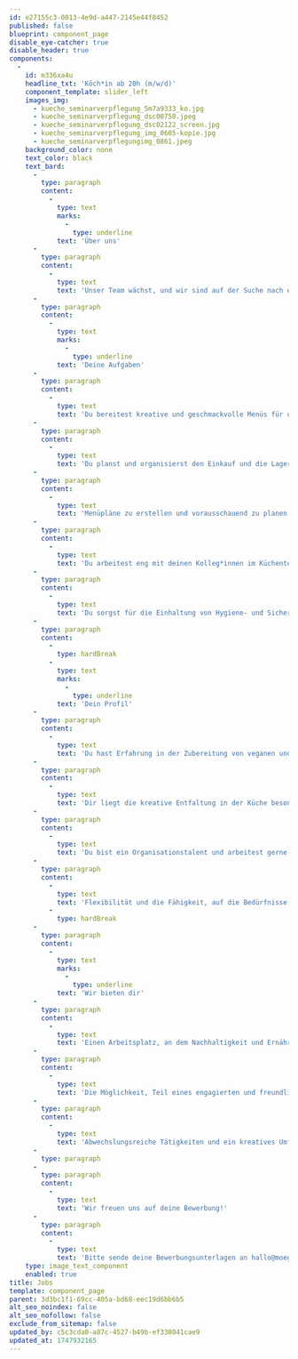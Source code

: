 ```yaml
---
id: e27155c3-0013-4e9d-a447-2145e44f8452
published: false
blueprint: component_page
disable_eye-catcher: true
disable_header: true
components:
  -
    id: m336xa4u
    headline_txt: 'Köch*in ab 20h (m/w/d)'
    component_template: slider_left
    images_img:
      - kueche_seminarverpflegung_5m7a9333_ko.jpg
      - kueche_seminarverpflegung_dsc00750.jpeg
      - kueche_seminarverpflegung_dsc02122_screen.jpg
      - kueche_seminarverpflegung_img_0605-kopie.jpg
      - kueche_seminarverpflegungimg_0861.jpeg
    background_color: none
    text_color: black
    text_bard:
      -
        type: paragraph
        content:
          -
            type: text
            marks:
              -
                type: underline
            text: 'Über uns'
      -
        type: paragraph
        content:
          -
            type: text
            text: 'Unser Team wächst, und wir sind auf der Suche nach einer*m talentierten Köch*in, die*der uns ab 20 Stunden pro Woche unterstützt. Bei Ein Ding der Möglichkeit legen wir größten Wert auf vegetarische und vegane Gerichte, die möglichst aus biologischen, regionalen und saisonalen Zutaten zubereitet werden. '
      -
        type: paragraph
        content:
          -
            type: text
            marks:
              -
                type: underline
            text: 'Deine Aufgaben'
      -
        type: paragraph
        content:
          -
            type: text
            text: 'Du bereitest kreative und geschmackvolle Menüs für unsere verschiedenen Veranstaltungen zu – von kleinen Yoga-Retreats bis hin zu großen Hochzeiten und der Kulturellen Landpartie.'
      -
        type: paragraph
        content:
          -
            type: text
            text: 'Du planst und organisierst den Einkauf und die Lagerung unserer Zutaten unter Berücksichtigung von Qualität und Nachhaltigkeit.'
      -
        type: paragraph
        content:
          -
            type: text
            text: 'Menüpläne zu erstellen und vorausschauend zu planen ist für dich der Standard.'
      -
        type: paragraph
        content:
          -
            type: text
            text: 'Du arbeitest eng mit deinen Kolleg*innen im Küchenteam, aber auch im Team Hospitality zusammen, um sicherzustellen, dass die kulinarischen Wünsche, aber auch Bedürfnisse (Unverträglichkeiten und Allergien) unserer Gäste erfüllt werden.'
      -
        type: paragraph
        content:
          -
            type: text
            text: 'Du sorgst für die Einhaltung von Hygiene- und Sicherheitsstandards in unserer Küche.'
      -
        type: paragraph
        content:
          -
            type: hardBreak
          -
            type: text
            marks:
              -
                type: underline
            text: 'Dein Profil'
      -
        type: paragraph
        content:
          -
            type: text
            text: 'Du hast Erfahrung in der Zubereitung von veganen und vegetarischen Gerichten.'
      -
        type: paragraph
        content:
          -
            type: text
            text: 'Dir liegt die kreative Entfaltung in der Küche besonders am Herzen und du bringst neue Ideen ein, die unser Angebot bereichern.'
      -
        type: paragraph
        content:
          -
            type: text
            text: 'Du bist ein Organisationstalent und arbeitest gerne im Team.'
      -
        type: paragraph
        content:
          -
            type: text
            text: 'Flexibilität und die Fähigkeit, auf die Bedürfnisse verschiedener Besuchergruppen einzugehen, zählen zu deinen Stärken.'
          -
            type: hardBreak
      -
        type: paragraph
        content:
          -
            type: text
            marks:
              -
                type: underline
            text: 'Wir bieten dir'
      -
        type: paragraph
        content:
          -
            type: text
            text: 'Einen Arbeitsplatz, an dem Nachhaltigkeit und Ernährung mit Verantwortung an erster Stelle stehen.'
      -
        type: paragraph
        content:
          -
            type: text
            text: 'Die Möglichkeit, Teil eines engagierten und freundlichen Teams zu werden, das Wert auf Zusammenarbeit und gegenseitige Unterstützung legt.'
      -
        type: paragraph
        content:
          -
            type: text
            text: 'Abwechslungsreiche Tätigkeiten und ein kreatives Umfeld.'
      -
        type: paragraph
      -
        type: paragraph
        content:
          -
            type: text
            text: 'Wir freuen uns auf deine Bewerbung!'
      -
        type: paragraph
        content:
          -
            type: text
            text: 'Bitte sende deine Bewerbungsunterlagen an hallo@moeglichkeit.org'
    type: image_text_component
    enabled: true
title: Jobs
template: component_page
parent: 3d3bc1f1-69cc-405a-bd68-eec19d6bb6b5
alt_seo_noindex: false
alt_seo_nofollow: false
exclude_from_sitemap: false
updated_by: c5c3cda0-a87c-4527-b49b-ef338041cae9
updated_at: 1747932165
---
```

